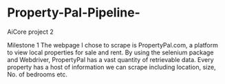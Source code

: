 # Property-Pal-Pipeline-
AiCore project 2

Milestone 1
The webpage I chose to scrape is PropertyPal.com, a platform to view local properties for sale and rent. By using the selenium package and Webdriver, PropertyPal has a vast quantity of retrievable data. Every property has a host of information we can scrape including location, size, No. of bedrooms etc.
